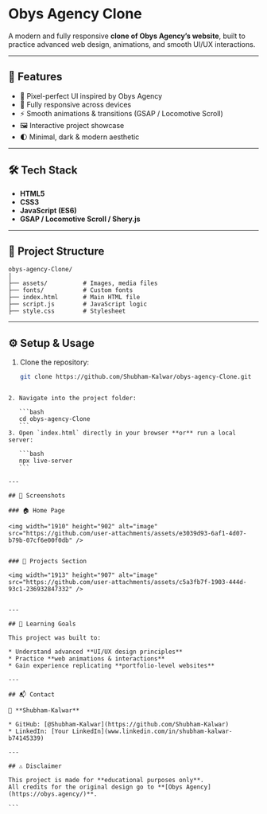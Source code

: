 # Obys Agency Clone

A modern and fully responsive **clone of Obys Agency’s website**, built to practice advanced web design, animations, and smooth UI/UX interactions.

---

## 📌 Features
- 🎨 Pixel-perfect UI inspired by Obys Agency  
- 📱 Fully responsive across devices  
- ⚡ Smooth animations & transitions (GSAP / Locomotive Scroll)  
- 🖼️ Interactive project showcase  
- 🌓 Minimal, dark & modern aesthetic  

---

## 🛠️ Tech Stack
- **HTML5**  
- **CSS3**  
- **JavaScript (ES6)**  
- **GSAP / Locomotive Scroll / Shery.js**  

---

## 📂 Project Structure
```
obys-agency-Clone/
│
├── assets/          # Images, media files
├── fonts/           # Custom fonts
├── index.html       # Main HTML file
├── script.js        # JavaScript logic
├── style.css        # Stylesheet

````

---

## ⚙️ Setup & Usage
1. Clone the repository:
   ```bash
   git clone https://github.com/Shubham-Kalwar/obys-agency-Clone.git
````

2. Navigate into the project folder:

   ```bash
   cd obys-agency-Clone
   ```
3. Open `index.html` directly in your browser **or** run a local server:

   ```bash
   npx live-server
   ```

---

## 📸 Screenshots

### 🏠 Home Page

<img width="1910" height="902" alt="image" src="https://github.com/user-attachments/assets/e3039d93-6af1-4d07-b79b-07cf6e00f0db" />


### 📂 Projects Section

<img width="1913" height="907" alt="image" src="https://github.com/user-attachments/assets/c5a3fb7f-1903-444d-93c1-236932847332" />


---

## 🎯 Learning Goals

This project was built to:

* Understand advanced **UI/UX design principles**
* Practice **web animations & interactions**
* Gain experience replicating **portfolio-level websites**

---

## 📬 Contact

👤 **Shubham-Kalwar**

* GitHub: [@Shubham-Kalwar](https://github.com/Shubham-Kalwar)
* LinkedIn: [Your LinkedIn](www.linkedin.com/in/shubham-kalwar-b74145339)

---

## ⚠️ Disclaimer

This project is made for **educational purposes only**.
All credits for the original design go to **[Obys Agency](https://obys.agency/)**.

```

